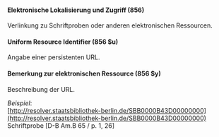 #### Elektronische Lokalisierung und Zugriff (856)

Verlinkung zu Schriftproben oder anderen elektronischen Ressourcen.

  

#### Uniform Resource Identifier (856 $u)  

Angabe einer persistenten URL.

  

#### Bemerkung zur elektronischen Ressource (856 $y)
Beschreibung der URL.  
  
_Beispiel_:  
[http://resolver.staatsbibliothek-berlin.de/SBB0000B43D00000000](http://resolver.staatsbibliothek-berlin.de/SBB0000B43D00000000)  
Schriftprobe [D-B Am.B 65 / p. 1, 26]